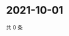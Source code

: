 # 2021-10-01

共 0 条

<!-- BEGIN WEIBO -->
<!-- 最后更新时间 Fri Oct 01 2021 21:15:33 GMT+0800 (China Standard Time) -->

<!-- END WEIBO -->
